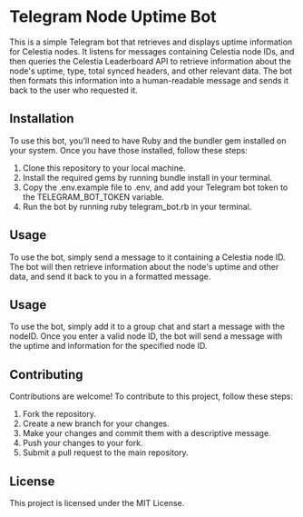 # Telegram Node Uptime Bot

This is a simple Telegram bot that retrieves and displays uptime information for Celestia nodes. It listens for messages containing Celestia node IDs, and then queries the Celestia Leaderboard API to retrieve information about the node's uptime, type, total synced headers, and other relevant data. The bot then formats this information into a human-readable message and sends it back to the user who requested it.

## Installation

To use this bot, you'll need to have Ruby and the bundler gem installed on your system. Once you have those installed, follow these steps:

1. Clone this repository to your local machine.
2. Install the required gems by running bundle install in your terminal.
3. Copy the .env.example file to .env, and add your Telegram bot token to the TELEGRAM_BOT_TOKEN variable.
4. Run the bot by running ruby telegram_bot.rb in your terminal.

## Usage

To use the bot, simply send a message to it containing a Celestia node ID. The bot will then retrieve information about the node's uptime and other data, and send it back to you in a formatted message.

## Usage

To use the bot, simply add it to a group chat and start a message with the nodeID. Once you enter a valid node ID, the bot will send a message with the uptime and information for the specified node ID.

## Contributing

Contributions are welcome! To contribute to this project, follow these steps:

1. Fork the repository.
2. Create a new branch for your changes.
3. Make your changes and commit them with a descriptive message.
4. Push your changes to your fork.
5. Submit a pull request to the main repository.

## License

This project is licensed under the MIT License.

